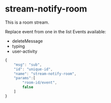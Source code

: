 # stream-notify-room

This is a room stream.

Replace event from one in the list Events available:

* deleteMessage
* typing
* user-activity

```javascript
{
    "msg": "sub",
    "id": "unique-id",
    "name": "stream-notify-room",
    "params":[
        "room-id/event",
        false
    ]
}
```


